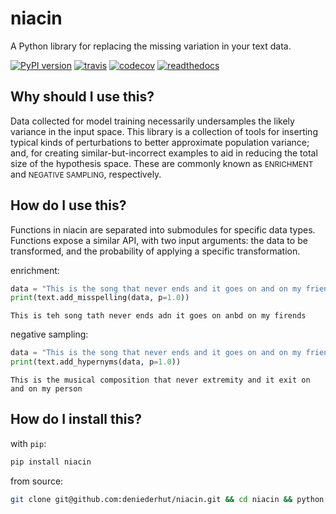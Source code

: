 # niacin

A Python library for replacing the missing variation in your text data.

[![PyPI version](https://badge.fury.io/py/niacin.svg)](https://badge.fury.io/py/niacin)
[![travis](https://travis-ci.org/deniederhut/niacin.svg?branch=master)](https://travis-ci.org/deniederhut/niacin/)
[![codecov](https://codecov.io/gh/deniederhut/niacin/branch/master/graph/badge.svg)](https://codecov.io/gh/deniederhut/niacin)
[![readthedocs](https://readthedocs.org/projects/niacin/badge/?version=latest)](https://niacin.readthedocs.io/en/latest/?badge=latest)


## Why should I use this?

Data collected for model training necessarily undersamples the likely
variance in the input space. This library is a collection of tools for
inserting typical kinds of perturbations to better approximate population
variance; and, for creating similar-but-incorrect examples to aid in
reducing the total size of the hypothesis space. These are commonly known as
<small>ENRICHMENT</small> and <small>NEGATIVE SAMPLING</small>, respectively.

## How do I use this?

Functions in niacin are separated into submodules for specific data types.
Functions expose a similar API, with two input arguments: the data to be
transformed, and the probability of applying a specific transformation.

enrichment:

```python
data = "This is the song that never ends and it goes on and on my friends"
print(text.add_misspelling(data, p=1.0))
```

```output
This is teh song tath never ends adn it goes on anbd on my firends
```

negative sampling:

```python
data = "This is the song that never ends and it goes on and on my friends"
print(text.add_hypernyms(data, p=1.0))
```

```output
This is the musical composition that never extremity and it exit on and on my person
```

## How do I install this?

with `pip`:

```sh
pip install niacin
```

from source:

```sh
git clone git@github.com:deniederhut/niacin.git && cd niacin && python setup.py install
```
